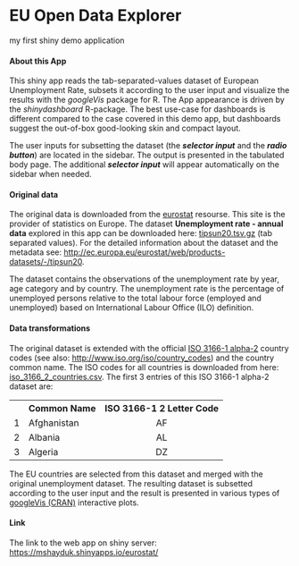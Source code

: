 # EU Open Data Explorer
my  first shiny demo application

#### About this App ####

This shiny app reads the tab-separated-values dataset of European Unemployment Rate, subsets it according to the user input and visualize the results with the *googleVis* package for R. 
The App appearance is driven by the *shinydashboard*  R-package. The best use-case for dashboards is different compared to the case covered in this demo app, but dashboards suggest the out-of-box good-looking skin and compact layout.

The user inputs for subsetting the dataset (the ***selector input*** and the ***radio button***) are located in the sidebar. The output is presented in the tabulated body page. The additional ***selector input***  will appear automatically on the sidebar when needed.

#### Original data ####

The original data is downloaded from the [eurostat](http://ec.europa.eu/eurostat/web/main/home)  resourse.
This site is the provider of statistics on Europe. The dataset **Unemployment rate - annual data** explored in this app can be downloaded here: [tipsun20.tsv.gz](http://ec.europa.eu/eurostat/estat-navtree-portlet-prod/BulkDownloadListing?file=data/tipsun20.tsv.gz) (tab separated values). For the detailed information about the dataset and the metadata see:  <http://ec.europa.eu/eurostat/web/products-datasets/-/tipsun20>.

The dataset contains the observations of the unemployment rate by year, age category and by country. The unemployment rate is the percentage of unemployed persons relative to the total labour force (employed and unemployed) based on International Labour Office (ILO) definition. 

#### Data transformations ####

The original dataset is extended with the official [ISO 3166-1 alpha-2](https://www.iso.org/obp/ui/#search) country codes (see also: <http://www.iso.org/iso/country_codes>) and the country common name. The ISO codes for all countries is downloaded from here: [iso_3166_2_countries.csv](https://commondatastorage.googleapis.com/ckannet-storage/2011-11-25T132653/iso_3166_2_countries.csv). The first 3 entries of this ISO 3166-1 alpha-2 dataset are:

<p><div align='center'>
<!-- html table generated in R 3.2.1 by xtable 1.7-4 package -->
<!-- Thu Feb 25 23:10:57 2016 -->
<table class=print border=0 width=500>
<tr> <th>  </th> <th> Common Name </th> <th> ISO 3166-1 2 Letter Code </th>  </tr>
  <tr> <td> 1 </td> <td> Afghanistan </td> <td align="center"> AF </td> </tr>
  <tr> <td> 2 </td> <td> Albania </td> <td align="center"> AL </td> </tr>
  <tr> <td> 3 </td> <td> Algeria </td> <td align="center"> DZ </td> </tr>
   </table>
</div></p>

The EU countries are selected from this dataset and merged with the original unemployment dataset.
The resulting dataset is subsetted according to the user input and the result is presented in various types of [googleVis (CRAN)](https://cran.r-project.org/web/packages/googleVis/index.html) interactive plots.

#### Link ####
The link to the web app on shiny server: <https://mshayduk.shinyapps.io/eurostat/> 


